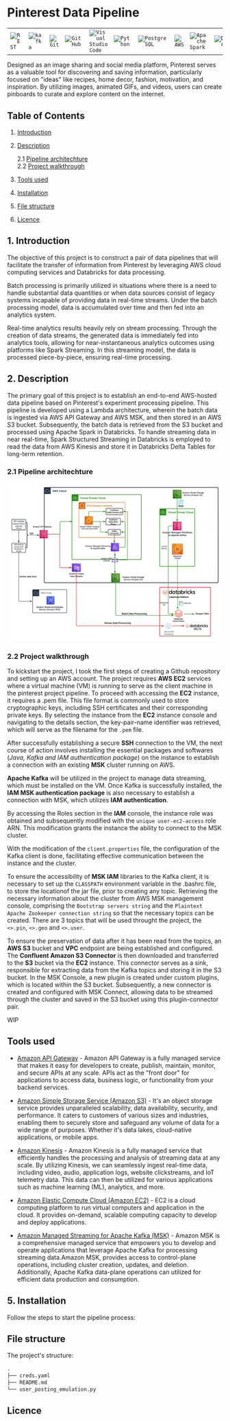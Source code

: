 # Pinterest Data Pipeline

<div align="center">
	<table>
		<tr>
			<td><code><img width="40" src="https://user-images.githubusercontent.com/25181517/192107858-fe19f043-c502-4009-8c47-476fc89718ad.png" alt="REST" title="REST"/></code></td>
			<td><code><img width="40" src="https://user-images.githubusercontent.com/25181517/192107004-2d2fff80-d207-4916-8a3e-130fee5ee495.png" alt="kafka" title="kafka"/></code></td>
			<td><code><img width="40" src="https://user-images.githubusercontent.com/25181517/192108372-f71d70ac-7ae6-4c0d-8395-51d8870c2ef0.png" alt="Git" title="Git"/></code></td>
			<td><code><img width="40" src="https://user-images.githubusercontent.com/25181517/192108374-8da61ba1-99ec-41d7-80b8-fb2f7c0a4948.png" alt="GitHub" title="GitHub"/></code></td>
			<td><code><img width="40" src="https://user-images.githubusercontent.com/25181517/192108891-d86b6220-e232-423a-bf5f-90903e6887c3.png" alt="Visual Studio Code" title="Visual Studio Code"/></code></td>
			<td><code><img width="40" src="https://user-images.githubusercontent.com/25181517/183423507-c056a6f9-1ba8-4312-a350-19bcbc5a8697.png" alt="Python" title="Python"/></code></td>
			<td><code><img width="40" src="https://user-images.githubusercontent.com/25181517/117208740-bfb78400-adf5-11eb-97bb-09072b6bedfc.png" alt="PostgreSQL" title="PostgreSQL"/></code></td>
			<td><code><img width="40" src="https://user-images.githubusercontent.com/25181517/183896132-54262f2e-6d98-41e3-8888-e40ab5a17326.png" alt="AWS" title="AWS"/></code></td>
			<td><code><img width="40" src="https://user-images.githubusercontent.com/25181517/184357834-eba1eee1-6074-4b9c-8ed3-5373868096cc.png" alt="Apache Spark" title="Apache Spark"/></code></td>
			<td><code><img width="40" src="https://user-images.githubusercontent.com/25181517/197845567-86a09ca9-d96f-42c4-9ab1-8bce95ab000d.png" alt="Databricks" title="Databricks"/></code></td>
		</tr>
	</table>
</div>

Designed as an image sharing and social media platform, Pinterest serves as a valuable tool for discovering and saving information, particularly focused on "ideas" like recipes, home decor, fashion, motivation, and inspiration. By utilizing images, animated GIFs, and videos, users can create pinboards to curate and explore content on the internet.

## Table of Contents

1. [Introduction](#1-introduction)
2. [Description](#2-description)

    2.1 [Pipeline architechture](#21-pipeline-architechture)  
    2.2 [Project walkthrough](#22-project-walkthrough)  

3. [Tools used](#tools-used)
4. [Installation](#5-installation)
5. [File structure](#file-structure)
6. [Licence](#licence)

## 1. Introduction

The objective of this project is to construct a pair of data pipelines that will facilitate the transfer of information from Pinterest by leveraging AWS cloud computing services and Databricks for data processing.

Batch processing is primarily utilized in situations where there is a need to handle substantial data quantities or when data sources consist of legacy systems incapable of providing data in real-time streams. Under the batch processing model, data is accumulated over time and then fed into an analytics system.

Real-time analytics results heavily rely on stream processing. Through the creation of data streams, the generated data is immediately fed into analytics tools, allowing for near-instantaneous analytics outcomes using platforms like Spark Streaming. In this streaming model, the data is processed piece-by-piece, ensuring real-time processing.

## 2. Description

The primary goal of this project is to establish an end-to-end AWS-hosted data pipeline based on Pinterest's experiment processing pipeline. This pipeline is developed using a Lambda architecture, wherein the batch data is ingested via AWS API Gateway and AWS MSK, and then stored in an AWS S3 bucket. Subsequently, the batch data is retrieved from the S3 bucket and processed using Apache Spark in Databricks. To handle streaming data in near real-time, Spark Structured Streaming in Databricks is employed to read the data from AWS Kinesis and store it in Databricks Delta Tables for long-term retention.

### 2.1 Pipeline architechture  

![Cloud Pinterest Pipeline](images/cloud-pinterest-pipeline.webp)

### 2.2 Project walkthrough

To kickstart the project, I took the first steps of creating a Github repository and setting up an AWS account.
The project requires __AWS EC2__ services where a virtual machine (VM) is running to serve as the client machine in the pinterest project pipeline.
To proceed with accessing the __EC2__ instance, it requires a .pem file. This file format is commonly used to store cryptographic keys, including SSH certificates and their corresponding private keys. By selecting the instance from the __EC2__ instance console and navigating to the details section, the key-pair-name identifier was retrieved, which will serve as the filename for the `.pem` file.

After successfully establishing a secure __SSH__ connection to the VM, the next course of action involves installing the essential packages and softwares (_Java, Kafka and IAM authentication package_) on the instance to establish a connection with an existing __MSK__ cluster running on AWS.

__Apache Kafka__ will be utilized in the project to manage data streaming, which must be installed on the VM. Once Kafka is successfully installed, the __IAM MSK authentication package__ is also necessary to establish a connection with MSK, which utilizes __IAM authentication__.

By accessing the Roles section in the __IAM__ console, the instance role was obtained and subsequently modified with the `unique user-ec2-access` role ARN. This modification grants the instance the ability to connect to the MSK cluster.

With the modification of the `client.properties` file, the configuration of the Kafka client is done, facilitating effective communication between the instance and the cluster.

To ensure the accessibility of __MSK IAM__ libraries to the Kafka client, it is necessary to set up the `CLASSPATH` environment variable in the .bashrc file, to store the locationof the jar file, prior to creating any topic.
Retrieving the necessary information about the cluster from AWS MSK management console, comprising the `Bootstrap servers string` and the `Plaintext Apache Zookeeper connection string` so that the necessary topics can be created. There are 3 topics that will be used throught the project, the `<>.pin`, `<>.geo` and `<>.user`.

To ensure the preservation of data after it has been read from the topics, an __AWS S3__ bucket and __VPC__ endpoint are being established and configured. The __Confluent Amazon S3 Connector__ is then downloaded and transferred to the __S3__ bucket via the __EC2__ instance. This connector serves as a sink, responsible for extracting data from the Kafka topics and storing it in the S3 bucket. In the MSK Console, a new plugin is created under custom plugins, which is located within the S3 bucket. Subsequently, a new connector is created and configured with MSK Connect, allowing data to be streamed through the cluster and saved in the S3 bucket using this plugin-connector pair.

WIP

## Tools used

- [Amazon API Gateway](https://aws.amazon.com/api-gateway/) - Amazon API Gateway is a fully managed service that makes it easy for developers to create, publish, maintain, monitor, and secure APIs at any scale. APIs act as the "front door" for applications to access data, business logic, or functionality from your backend services.

- [Amazon Simple Storage Service (Amazon S3)](https://aws.amazon.com/s3/) - It's an object storage service provides unparalleled scalability, data availability, security, and performance. It caters to customers of various sizes and industries, enabling them to securely store and safeguard any volume of data for a wide range of purposes. Whether it's data lakes, cloud-native applications, or mobile apps.

- [Amazon Kinesis](https://aws.amazon.com/kinesis/) - Amazon Kinesis is a fully managed service that efficiently handles the processing and analysis of streaming data at any scale. By utilizing Kinesis, we can  seamlessly ingest real-time data, including video, audio, application logs, website clickstreams, and IoT telemetry data. This data can then be utilized for various applications such as machine learning (ML), analytics, and more.

- [Amazon Elastic Compute Cloud (Amazon EC2)](https://aws.amazon.com/ec2/) - EC2 is a cloud computing platform to run virtual computers and application in the cloud. It provides on-demand, scalable computing capacity to  develop and deploy applications.

- [Amazon Managed Streaming for Apache Kafka (MSK)](https://aws.amazon.com/msk/) - Amazon MSK is a comprehensive managed service that empowers you to develop and operate applications that leverage Apache Kafka for processing streaming data.Amazon MSK, provides access to control-plane operations, including cluster creation, updates, and deletion. Additionally, Apache Kafka data-plane operations can utilized  for efficient data production and consumption. 

## 5. Installation

Follow the steps to start the pipeline process:

## File structure

The project's structure:

```text
.
├── creds.yaml
├── README.md
└── user_posting_emulation.py
```

## Licence
